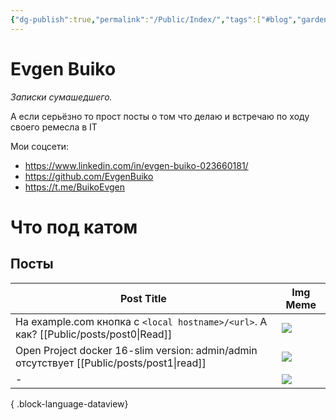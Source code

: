 ```yaml
---
{"dg-publish":true,"permalink":"/Public/Index/","tags":["#blog","gardenEntry"]}
---
```


# Evgen Buiko

*Записки сумашедшего.* 

А если серьёзно то прост посты о том что делаю и встречаю по ходу своего ремесла в IT

Мои соцсети:
* https://www.linkedin.com/in/evgen-buiko-023660181/
* https://github.com/EvgenBuiko
* https://t.me/BuikoEvgen

# Что под катом

## Посты

<div class="transclusion internal-embed is-loaded"><div class="markdown-embed">




| Post Title                                                                   | Img Meme                                                                     |
| ---------------------------------------------------------------------------- | ---------------------------------------------------------------------------- |
| На example.com кнопка с `<local hostname>/<url>`. А как? [[Public/posts/post0\|Read]]     | ![](https://media.tenor.com/JzctrOe1ynwAAAAM/cat.gif)                        |
| Open Project docker 16-slim version: admin/admin отсутствует [[Public/posts/post1\|read]] | ![](https://i.pinimg.com/736x/10/6b/c6/106bc6d7b55e0eb2ca926978be951762.jpg) |
| \-                                                                           | ![](\-)                                                                      |

{ .block-language-dataview}


</div></div>

